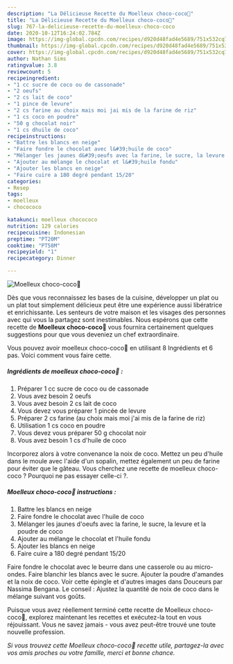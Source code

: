 ```yaml
---
description: "La Délicieuse Recette du Moelleux choco-coco🍫"
title: "La Délicieuse Recette du Moelleux choco-coco🍫"
slug: 767-la-delicieuse-recette-du-moelleux-choco-coco
date: 2020-10-12T16:24:02.784Z
image: https://img-global.cpcdn.com/recipes/d920d48fad4e5689/751x532cq70/moelleux-choco-coco🍫-photo-principale-de-la-recette.jpg
thumbnail: https://img-global.cpcdn.com/recipes/d920d48fad4e5689/751x532cq70/moelleux-choco-coco🍫-photo-principale-de-la-recette.jpg
cover: https://img-global.cpcdn.com/recipes/d920d48fad4e5689/751x532cq70/moelleux-choco-coco🍫-photo-principale-de-la-recette.jpg
author: Nathan Sims
ratingvalue: 3.8
reviewcount: 5
recipeingredient:
- "1 cc sucre de coco ou de cassonade"
- "2 oeufs"
- "2 cs lait de coco"
- "1 pince de levure"
- "2 cs farine au choix mais moi jai mis de la farine de riz"
- "1 cs coco en poudre"
- "50 g chocolat noir"
- "1 cs dhuile de coco"
recipeinstructions:
- "Battre les blancs en neige"
- "Faire fondre le chocolat avec l&#39;huile de coco"
- "Mélanger les jaunes d&#39;oeufs avec la farine, le sucre, la levure et la poudre de coco"
- "Ajouter au mélange le chocolat et l&#39;huile fondu"
- "Ajouter les blancs en neige"
- "Faire cuire a 180 degré pendant 15/20"
categories:
- Resep
tags:
- moelleux
- chocococo

katakunci: moelleux chocococo 
nutrition: 129 calories
recipecuisine: Indonesian
preptime: "PT20M"
cooktime: "PT58M"
recipeyield: "1"
recipecategory: Dinner

---
```



![Moelleux choco-coco🍫](https://img-global.cpcdn.com/recipes/d920d48fad4e5689/751x532cq70/moelleux-choco-coco🍫-photo-principale-de-la-recette.jpg)

Dès que vous reconnaissez les bases de la cuisine, développer un plat ou un plat tout simplement délicieux peut être une expérience aussi libératrice et enrichissante. Les senteurs de votre maison et les visages des personnes avec qui vous la partagez sont inestimables. Nous espérons que cette recette de <strong> Moelleux choco-coco🍫 </strong> vous fournira certainement quelques suggestions pour que vous deveniez un chef extraordinaire.

<!--inarticleads1-->

Vous pouvez avoir moelleux choco-coco🍫 en utilisant 8 Ingrédients et 6 pas. Voici comment vous faire cette.

##### Ingrédients de moelleux choco-coco🍫 :

1. Préparer 1 cc sucre de coco ou de cassonade
1. Vous avez besoin 2 oeufs
1. Vous avez besoin 2 cs lait de coco
1. Vous devez vous préparer 1 pincée de levure
1. Préparer 2 cs farine (au choix mais moi j&#39;ai mis de la farine de riz)
1. Utilisation 1 cs coco en poudre
1. Vous devez vous préparer 50 g chocolat noir
1. Vous avez besoin 1 cs d&#39;huile de coco


Incorporez alors à votre convenance la noix de coco. Mettez un peu d&#39;huile dans le moule avec l&#39;aide d&#39;un sopalin, mettez également un peu de farine pour éviter que le gâteau. Vous cherchez une recette de moelleux choco-coco ? Pourquoi ne pas essayer celle-ci ?. 

<!--inarticleads2-->

##### Moelleux choco-coco🍫 instructions :

1. Battre les blancs en neige
1. Faire fondre le chocolat avec l&#39;huile de coco
1. Mélanger les jaunes d&#39;oeufs avec la farine, le sucre, la levure et la poudre de coco
1. Ajouter au mélange le chocolat et l&#39;huile fondu
1. Ajouter les blancs en neige
1. Faire cuire a 180 degré pendant 15/20


Faire fondre le chocolat avec le beurre dans une casserole ou au micro-ondes. Faire blanchir les blancs avec le sucre. Ajouter la poudre d&#39;amandes et la noix de coco. Voir cette épingle et d&#39;autres images dans Douceurs par Nassima Bengana. Le conseil : Ajustez la quantité de noix de coco dans le mélange suivant vos goûts. 

<!--inarticleads1-->

<p>
Puisque vous avez réellement terminé cette recette de Moelleux choco-coco🍫, explorez maintenant les recettes et exécutez-la tout en vous réjouissant. Vous ne savez jamais - vous avez peut-être trouvé une toute nouvelle profession.
</p>

<p>
<i>Si vous trouvez cette Moelleux choco-coco🍫 recette utile, partagez-la avec vos amis proches ou votre famille, merci et bonne chance.</i>
</p>
